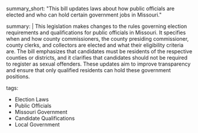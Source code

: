 summary_short: "This bill updates laws about how public officials are elected and who can hold certain government jobs in Missouri."

summary: |
  This legislation makes changes to the rules governing election requirements and qualifications for public officials in Missouri. It specifies when and how county commissioners, the county presiding commissioner, county clerks, and collectors are elected and what their eligibility criteria are. The bill emphasizes that candidates must be residents of the respective counties or districts, and it clarifies that candidates should not be required to register as sexual offenders. These updates aim to improve transparency and ensure that only qualified residents can hold these government positions.

tags:
  - Election Laws
  - Public Officials
  - Missouri Government
  - Candidate Qualifications
  - Local Government
